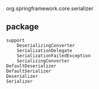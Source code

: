 org.springframework.core.serializer

## package
```
support
    DeserializingConverter
    SerializationDelegate
    SerializationFailedException
    SerializingConverter
DefaultDeserializer
DefaultSerializer
Deserializer
Serializer
```